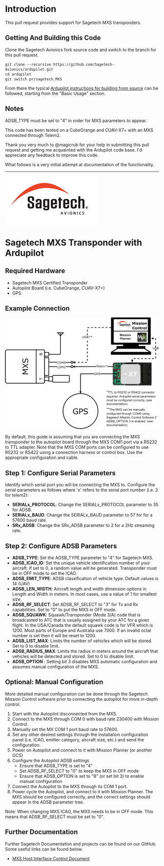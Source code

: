 # Introduction
This pull request provides support for Sagetech MXS transponders.

## Getting And Building this Code
Clone the Sagetech Avionics fork source code and switch to the branch for this pull request.
```
git clone --recursive https://github.com/Sagetech-Avionics/ardupilot.git
cd ardupilot
git switch pr/sagetech_MXS
```

From there the typical [Ardupilot instructions for building from source](https://github.com/ArduPilot/ardupilot/blob/master/BUILD.md) can be followed, starting from the "Basic Usage" section.

## Notes

ADSB_TYPE must be set to "4" in order for MXS parameters to appear. 

This code has been tested on a CubeOrange and CUAV-X7+ with an MXS connected through Telem2.

Thank you very much to @magicrub for your help in submitting this pull request and getting me acquainted with the Ardupilot code base. I'd appreciate any feedback to improve this code.

What follows is a very initial attempt at documentation of the functionality.

---
![SagetechLogo](https://github.com/Sagetech-Avionics/Sagetech-Avionics.github.io/raw/main/images/sglogo.png)
# Sagetech MXS Transponder with Ardupilot

## Required Hardware
- Sagetech MXS Certified Transponder
- Autopilot Board (i.e. CubeOrange, CUAV-X7+)
- GPS

## Example Connection
![mxs_ardupilot_connection](https://github.com/Sagetech-Avionics/Sagetech-Avionics.github.io/raw/main/images/mxs_ardupilot_connection.png)

By default, this guide is assuming that you are connecting the MXS transponder to the autopilot board through the MXS COM1 port via a RS232 to TTL adapter. Note that the MXS COM ports can be configured to use RS232 or RS422 using a connection harness or control box. Use the appropriate configuration and cable.

## Step 1: Configure Serial Parameters
Identify which serial port you will be connecting the MXS to. Configure the serial parameters as follows where 'x' refers to the serial port number (i.e. 2 for telem2):
- __SERIALx_PROTOCOL__: Change the SERIALx_PROTOCOL parameter to 35 for ADSB.
- __SERIALx_BAUD__: Change the SERIALx_BAUD parameter to 57 for for a 57600 baud rate.
- __SRx_ADSB__: Change the SRx_ADSB parameter to 2 for a 2Hz streaming rate.

## Step 2: Configure ADSB Parameters
- __ADSB_TYPE__: Set the ADSB_TYPE parameter to "4" for Sagetech MXS.
- __ADSB_ICAO_ID__: Set the unique vehicle identification number of your aircraft. If set to 0, a random value will be generated. Transponder must be in OFF mode to set the ICAO.
- __ADSB_EMIT_TYPE__: ADSB classification of vehicle type. Default values is 14 (UAV)
- __ADSB_LEN_WIDTH__: Aircraft length and width dimension options in Length and Width in meters. In most cases, use a value of 1 for smallest size.
- __ADSB_RF_SELECT__: Set ADSB_RF_SELECT to "3" for Tx and Rx capabilities. Set to "0" to put the MXS in OFF mode.
- __ADSB_SQUAWK__: Squawk/Transponder (Mode 3/A) code that is broadcasted to ATC that is usually assigned by your ATC for a given flight. In the USA/Canada the default squawk code is for VFR which is 1200. Most parts of Europe and Australia use 7000. If an invalid octal number is set then it will be reset to 1200.
- __ADSB_LIST_MAX__: Limits the number of vehicles which will be stored. Set to 0 to disable limit.
- __ADSB_RADIUS_MAX__: Limits the radius in meters around the aircraft that vehicles will be detected and stored. Set to 0 to disable limit.
- __ADSB_OPTION__ : Setting bit 3 disables MXS automatic configuration and assumes manual configuration of the MXS. 

## Optional: Manual Configuration
More detailed manual configuration can be done through the Sagetech Mission Control software prior to connecting the autopilot for more in-depth control.
1. Start with the Autopilot disconnected from the MXS.
2. Connect to the MXS through COM 0 with baud rate 230400 with Mission Control.
3. Manually set the MX COM 1 port baud rate to 57600.
4. Set any other desired settings through the installation configuration panel (i.e. ICAO, emitter category, aircraft size, etc.) and send the configuration.
5. Power on Autopilot and connect to it with Mission Planner (or another GCS)
6. Configure the Autopilot ADSB settings
    - Ensure that ADSB_TYPE is set to "4"
    - Set ADSB_RF_SELECT to "0" to keep the MXS in OFF mode
    - Ensure that ADSB_OPTION is set to "8" (or set bit 3) to enable manual configuration
7. Connect the Autopilot to the MXS through its COM 1 port.
8. Power cycle the Autopilot, and connect to it with Mission Planner.
The MXS should be configured correctly, and the correct settings should appear in the ADSB parameter tree.

Note: When changing MXS ICAO, the MXS needs to be in OFF mode. This means that ADSB_RF_SELECT must be set to "0".

## Further Documentation
Further Sagetech Documentation and projects can be found on our GitHub. Some useful links can be found below.
- [MXS Host Interface Control Document](https://github.com/Sagetech-Avionics/sagetech-mxs-sdk/blob/main/doc/pdf/ICD02373_MXS_Host_ICD.pdf)